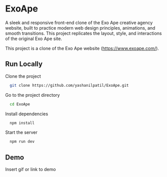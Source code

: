 
# ExoApe

A sleek and responsive front-end clone of the Exo Ape creative agency website, built to practice modern web design principles, animations, and smooth transitions. This project replicates the layout, style, and interactions of the original Exo Ape site.

This project is a clone of the Exo Ape website (https://www.exoape.com/).

## Run Locally

Clone the project

```bash
  git clone https://github.com/yashanilpatil/ExoApe.git
```

Go to the project directory

```bash
  cd ExoApe
```

Install dependencies

```bash
  npm install
```

Start the server

```bash
  npm run dev
```


## Demo

Insert gif or link to demo

